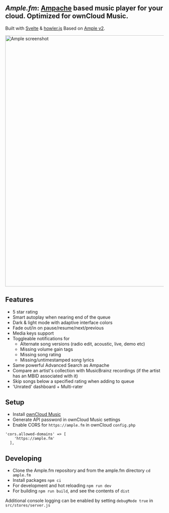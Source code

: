 ## *Ample.fm*: [Ampache](https://ampache.org/) based music player for your cloud. Optimized for ownCloud Music. 
Built with [Svelte](https://svelte.dev/) & [howler.js](https://github.com/goldfire/howler.js)
Based on [Ample v2](https://github.com/mitchray/ample).

<img src="https://github.com/mitchray/ample/assets/5735900/e2564e30-d7af-4fc8-b2e1-bbff93a3356e" width=800 alt="Ample screenshot" />

## Features
- 5 star rating
- Smart autoplay when nearing end of the queue
- Dark & light mode with adaptive interface colors
- Fade out/in on pause/resume/next/previous
- Media keys support
- Toggleable notifications for
  - Alternate song versions (radio edit, acoustic, live, demo etc)
  - Missing volume gain tags
  - Missing song rating
  - Missing/untimestamped song lyrics
- Same powerful Advanced Search as Ampache
- Compare an artist's collection with MusicBrainz recordings (if the artist has an MBID associated with it)
- Skip songs below a specified rating when adding to queue
- 'Unrated' dashboard + Multi-rater

## Setup
- Install [ownCloud Music](https://marketplace.owncloud.com/apps/music)
- Generate API password in ownCloud Music settings
- Enable CORS for `https://ample.fm` in ownCloud `config.php`

```
'cors.allowed-domains' => [
    'https://ample.fm'
  ],
```

## Developing
- Clone the Ample.fm repository and from the ample.fm directory ```cd ample.fm```
- Install packages ```npm ci```
- For development and hot reloading ```npm run dev```
- For building ```npm run build```, and see the contents of ```dist```

Additional console logging can be enabled by setting ```debugMode true``` in ```src/stores/server.js```
